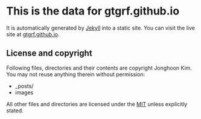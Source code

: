 # This is the data for gtgrf.github.io

It is automatically generated by [Jekyll](http://github.com/mojombo/jekyll) into a static site. You can visit the live site at [gtgrf.github.io](https://gtgrf.github.io).

## License and copyright

Following files, directories and their contents are copyright Jonghoon Kim. You may not reuse anything therein without permission:

* _posts/
* images

All other files and directories are licensed under the [MIT](http://www.opensource.org/licenses/mit-license.php) unless explicitly stated.

